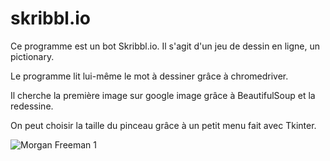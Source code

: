 # skribbl.io

Ce programme est un bot Skribbl.io. Il s'agit d'un jeu de dessin en ligne, un pictionary.

Le programme lit lui-même le mot à dessiner grâce à chromedriver.

Il cherche la première image sur google image grâce à BeautifulSoup et la redessine.

On peut choisir la taille du pinceau grâce à un petit menu fait avec Tkinter.

![Morgan Freeman 1](https://user-images.githubusercontent.com/58259424/91612210-3d7ce300-e97d-11ea-847f-e66bdeca351e.png)

